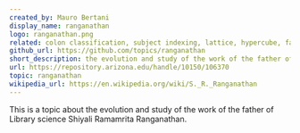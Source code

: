 ```yaml
---
created_by: Mauro Bertani
display_name: ranganathan
logo: ranganathan.png
related: colon classification, subject indexing, lattice, hypercube, facet classification
github_url: https://github.com/topics/ranganathan
short_description: the evolution and study of the work of the father of Library science Shiyali Ramamrita Ranganathan. 
url: https://repository.arizona.edu/handle/10150/106370
topic: ranganathan
wikipedia_url: https://en.wikipedia.org/wiki/S._R._Ranganathan
---
```

This is a topic about the evolution and study of the work of the father of Library science Shiyali Ramamrita Ranganathan. 
